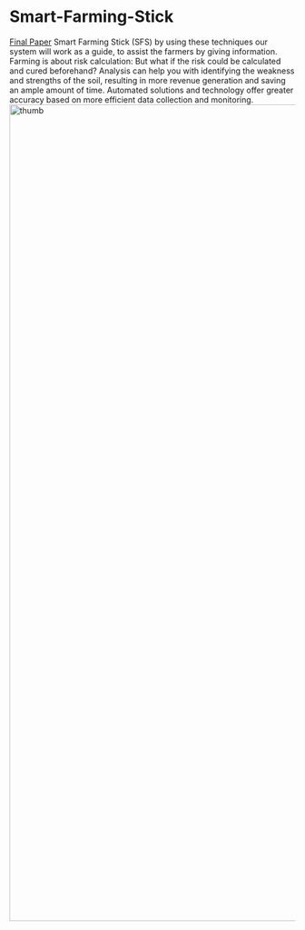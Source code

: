 # Smart-Farming-Stick
[Final Paper](http://www.innovatefpga.com/cgi-bin/innovate/teams.pl?Id=AP049)
Smart Farming Stick (SFS) by using these techniques our system will work as a guide, to assist the farmers by giving information. Farming is about risk calculation: But what if the risk could be calculated and cured beforehand? Analysis can help you with identifying the weakness and strengths of the soil, resulting in more revenue generation and saving an ample amount of time. Automated solutions and technology offer greater accuracy based on more efficient data collection and monitoring. 
<img width="1440" alt="thumb" src="https://user-images.githubusercontent.com/97040159/163724693-0ba32559-d0c1-4433-a7fe-5473bcb0f65b.png">
